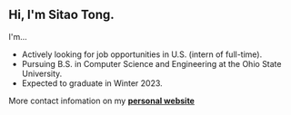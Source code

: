 <!--
**OwlinLight/OwlinLight** is a ✨ _special_ ✨ repository because its `README.md` (this file) appears on your GitHub profile.

Here are some ideas to get you started:

- 🔭 I’m currently working on ...
- 🌱 I’m currently learning ...
- 👯 I’m looking to collaborate on ...
- 🤔 I’m looking for help with ...
- 💬 Ask me about ...
- 📫 How to reach me: ...
- 😄 Pronouns: ...
- ⚡ Fun fact: ...
-->

## Hi, I'm **Sitao Tong**.

I'm...

- Actively looking for job opportunities in U.S. (intern of full-time).
- Pursuing B.S. in Computer Science and Engineering at the Ohio State University.
- Expected to graduate in Winter 2023.

More contact infomation on my [**personal website**](http://charlietong.netlify.app/) 
